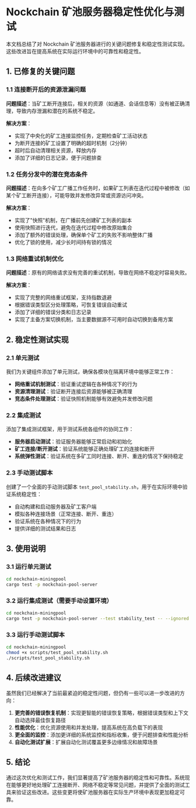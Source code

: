 # Nockchain 矿池服务器稳定性优化与测试

本文档总结了对 Nockchain 矿池服务器进行的关键问题修复和稳定性测试实现。这些改进旨在提高系统在实际运行环境中的可靠性和稳定性。

## 1. 已修复的关键问题

### 1.1 连接断开后的资源泄漏问题

**问题描述**：当矿工断开连接后，相关的资源（如通道、会话信息等）没有被正确清理，导致内存泄漏和潜在的系统不稳定。

**解决方案**：
- 实现了中央化的矿工连接监控任务，定期检查矿工活动状态
- 为断开连接的矿工设置了明确的超时机制（2分钟）
- 超时后自动清理相关资源，释放内存
- 添加了详细的日志记录，便于问题排查

### 1.2 任务分发中的潜在竞态条件

**问题描述**：在向多个矿工广播工作任务时，如果矿工列表在迭代过程中被修改（如某个矿工断开连接），可能导致并发修改异常或资源访问冲突。

**解决方案**：
- 实现了"快照"机制，在广播前先创建矿工列表的副本
- 使用快照进行迭代，避免在迭代过程中修改原始集合
- 添加了额外的错误处理，确保单个矿工的失败不影响整体广播
- 优化了锁的使用，减少长时间持有锁的情况

### 1.3 网络重试机制优化

**问题描述**：原有的网络请求没有完善的重试机制，导致在网络不稳定时容易失败。

**解决方案**：
- 实现了完整的网络重试框架，支持指数退避
- 根据错误类型区分处理策略，可恢复错误自动重试
- 添加了详细的错误分类和日志记录
- 实现了主备方案切换机制，当主要数据源不可用时自动切换到备用方案

## 2. 稳定性测试实现

### 2.1 单元测试

我们为关键组件添加了单元测试，确保各模块在隔离环境中能够正常工作：

- **网络重试机制测试**：验证重试逻辑在各种情况下的行为
- **资源清理测试**：验证断开连接后资源能够被正确清理
- **竞态条件处理测试**：验证快照机制能够有效避免并发修改问题

### 2.2 集成测试

添加了集成测试框架，用于测试系统各组件的协同工作：

- **服务器启动测试**：验证服务器能够正常启动和初始化
- **矿工连接/断开测试**：验证系统能够正确处理矿工的连接和断开
- **系统弹性测试**：验证系统在多矿工同时连接、断开、重连的情况下保持稳定

### 2.3 手动测试脚本

创建了一个全面的手动测试脚本 `test_pool_stability.sh`，用于在实际环境中验证系统稳定性：

- 自动构建和启动服务器及矿工客户端
- 模拟各种连接场景（正常连接、断开、重连）
- 验证系统在各种情况下的行为
- 提供详细的测试结果和日志

## 3. 使用说明

### 3.1 运行单元测试

```bash
cd nockchain-miningpool
cargo test -p nockchain-pool-server
```

### 3.2 运行集成测试（需要手动设置环境）

```bash
cd nockchain-miningpool
cargo test -p nockchain-pool-server --test stability_test -- --ignored
```

### 3.3 运行手动测试脚本

```bash
cd nockchain-miningpool
chmod +x scripts/test_pool_stability.sh
./scripts/test_pool_stability.sh
```

## 4. 后续改进建议

虽然我们已经解决了当前最紧迫的稳定性问题，但仍有一些可以进一步改进的方向：

1. **更完善的错误恢复机制**：实现更智能的错误恢复策略，根据错误类型和上下文自动选择最佳恢复路径
2. **性能优化**：优化资源使用和并发处理，提高系统在高负载下的表现
3. **更全面的监控**：添加更详细的系统监控和指标收集，便于问题排查和性能分析
4. **自动化测试扩展**：扩展自动化测试覆盖更多边缘情况和故障场景

## 5. 结论

通过这次优化和测试工作，我们显著提高了矿池服务器的稳定性和可靠性。系统现在能够更好地处理矿工连接断开、网络不稳定等常见问题，并提供了全面的测试工具来验证这些改进。这些变更将使矿池服务器在实际生产环境中表现更加稳定可靠。 